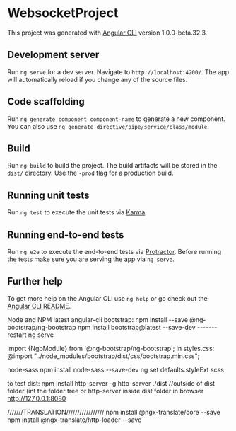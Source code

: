 # WebsocketProject

This project was generated with [Angular CLI](https://github.com/angular/angular-cli) version 1.0.0-beta.32.3.

## Development server
Run `ng serve` for a dev server. Navigate to `http://localhost:4200/`. The app will automatically reload if you change any of the source files.

## Code scaffolding

Run `ng generate component component-name` to generate a new component. You can also use `ng generate directive/pipe/service/class/module`.

## Build

Run `ng build` to build the project. The build artifacts will be stored in the `dist/` directory. Use the `-prod` flag for a production build.

## Running unit tests

Run `ng test` to execute the unit tests via [Karma](https://karma-runner.github.io).

## Running end-to-end tests

Run `ng e2e` to execute the end-to-end tests via [Protractor](http://www.protractortest.org/).
Before running the tests make sure you are serving the app via `ng serve`.

## Further help

To get more help on the Angular CLI use `ng help` or go check out the [Angular CLI README](https://github.com/angular/angular-cli/blob/master/README.md).

Node and NPM latest
angular-cli
bootstrap: 
npm install --save @ng-bootstrap/ng-bootstrap
npm install bootstrap@latest --save-dev
 ------- restart ng serve

import {NgbModule} from '@ng-bootstrap/ng-bootstrap';
in styles.css: @import "../node_modules/bootstrap/dist/css/bootstrap.min.css";

node-sass
 npm install node-sass --save-dev
ng set defaults.styleExt scss

to test dist:
npm install http-server -g
http-server ./dist //outside of dist folder (int the folder tree or http-server inside dist folder
 in browser http://127.0.0.1:8080
 
 ///////TRANSLATION/////////////////
  npm install @ngx-translate/core --save
  npm install @ngx-translate/http-loader --save
